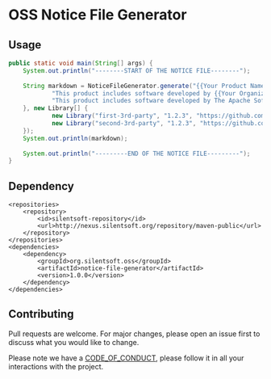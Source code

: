 # OSS Notice File Generator

## Usage
```java
public static void main(String[] args) {
	System.out.println("--------START OF THE NOTICE FILE--------");
	
	String markdown = NoticeFileGenerator.generate("{{Your Product Name}}", "{{Your Organization Name}}", new String[] {
			"This product includes software developed by {{Your Organization Name}}.",
			"This product includes software developed by The Apache Software Foundation (http://www.apache.org/)."
	}, new Library[] {
			new Library("first-3rd-party", "1.2.3", "https://github.com/silentsoft/first-3rd-party", new ApacheLicense2()),
			new Library("second-3rd-party", "1.2.3", "https://github.com/silentsoft/second-3rd-party", new MITLicense())
	});
	System.out.println(markdown);
	
	System.out.println("---------END OF THE NOTICE FILE---------");
}
```

## Dependency
```
<repositories>
    <repository>
        <id>silentsoft-repository</id>
        <url>http://nexus.silentsoft.org/repository/maven-public</url>
    </repository>
</repositories>
<dependencies>
    <dependency>
        <groupId>org.silentsoft.oss</groupId>
        <artifactId>notice-file-generator</artifactId>
        <version>1.0.0</version>
    </dependency>
</dependencies>
```

## Contributing
Pull requests are welcome. For major changes, please open an issue first to discuss what you would like to change.

Please note we have a [CODE_OF_CONDUCT](https://github.com/silentsoft/oss-notice-file-generator/blob/master/CODE_OF_CONDUCT.md), please follow it in all your interactions with the project.
